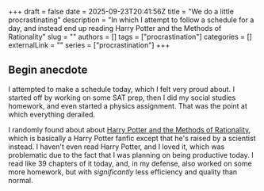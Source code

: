 +++ 
draft = false
date = 2025-09-23T20:41:56Z
title = "We do a little procrastinating"
description = "In which I attempt to follow a schedule for a day, and instead end up reading Harry Potter and the Methods of Rationality"
slug = ""
authors = []
tags = ["procrastination"]
categories = []
externalLink = ""
series = ["procrastination"]
+++


## Begin anecdote

I attempted to make a schedule today, which I felt very proud about. I started off by working on some SAT prep, then I did my social studies homework, and even started a physics assignment. That was the point at which everything derailed. 

I randomly found about about [Harry Potter and the Methods of Rationality](https://hpmor.com), which is basically a Harry Potter fanfic except that he's raised by a scientist instead. I haven't even read Harry Potter, and I loved it, which was problematic due to the fact that I was planning on being productive today. I read like 39 chapters of it today, and, in my defense, also worked on some more homework, but with *significantly* less efficiency and quality than normal.
